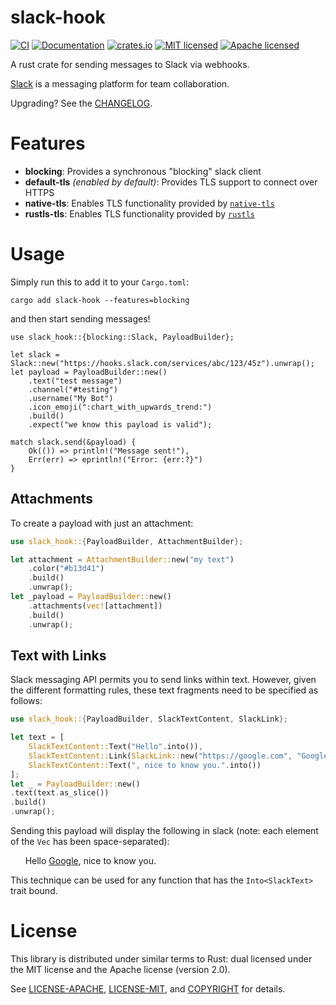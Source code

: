 # slack-hook

[![CI](https://github.com/frostly/rust-slack/actions/workflows/basic.yml/badge.svg)](https://github.com/frostly/rust-slack/actions/workflows/basic.yml)
[![Documentation](https://img.shields.io/badge/docs-latest-C9893D.svg)](https://docs.rs/slack-hook/)
[![crates.io](https://img.shields.io/crates/v/slack-hook.svg)](https://crates.io/crates/slack-hook)
[![MIT licensed](https://img.shields.io/badge/license-MIT-blue.svg)](./LICENSE-MIT)
[![Apache licensed](https://img.shields.io/badge/license-Apache-blue.svg)](./LICENSE-APACHE)

A rust crate for sending messages to Slack via webhooks.

[Slack](https://slack.com/) is a messaging platform for team collaboration.

Upgrading? See the [CHANGELOG](./CHANGELOG.md).

# Features

- **blocking**: Provides a synchronous "blocking" slack client
- **default-tls** _(enabled by default)_: Provides TLS support to connect over HTTPS
- **native-tls**: Enables TLS functionality provided by [`native-tls`](https://crates.io/crates/native-tls)
- **rustls-tls**: Enables TLS functionality provided by [`rustls`](https://crates.io/crates/rustls)

# Usage

Simply run this to add it to your `Cargo.toml`:

```console
cargo add slack-hook --features=blocking
```

and then start sending messages!

```rust,no_run
use slack_hook::{blocking::Slack, PayloadBuilder};

let slack = Slack::new("https://hooks.slack.com/services/abc/123/45z").unwrap();
let payload = PayloadBuilder::new()
    .text("test message")
    .channel("#testing")
    .username("My Bot")
    .icon_emoji(":chart_with_upwards_trend:")
    .build()
    .expect("we know this payload is valid");

match slack.send(&payload) {
    Ok(()) => println!("Message sent!"),
    Err(err) => eprintln!("Error: {err:?}")
}
```

## Attachments

To create a payload with just an attachment:

```rust
use slack_hook::{PayloadBuilder, AttachmentBuilder};

let attachment = AttachmentBuilder::new("my text")
    .color("#b13d41")
    .build()
    .unwrap();
let _payload = PayloadBuilder::new()
    .attachments(vec![attachment])
    .build()
    .unwrap();
```

## Text with Links

Slack messaging API permits you to send links within text. However, given the
different formatting rules, these text fragments need to be specified as
follows:

```rust
use slack_hook::{PayloadBuilder, SlackTextContent, SlackLink};

let text = [
    SlackTextContent::Text("Hello".into()),
    SlackTextContent::Link(SlackLink::new("https://google.com", "Google")),
    SlackTextContent::Text(", nice to know you.".into())
];
let _ = PayloadBuilder::new()
.text(text.as_slice())
.build()
.unwrap();
```

Sending this payload will display the following in slack (note: each element
of the `Vec` has been space-separated):

&nbsp;&nbsp;&nbsp;&nbsp;&nbsp;&nbsp;Hello [Google](https://google.com), nice to know you.

This technique can be used for any function that has the `Into<SlackText>`
trait bound.

# License

This library is distributed under similar terms to Rust: dual licensed under
the MIT license and the Apache license (version 2.0).

See [LICENSE-APACHE](LICENSE-APACHE), [LICENSE-MIT](LICENSE-MIT), and
[COPYRIGHT](COPYRIGHT) for details.
